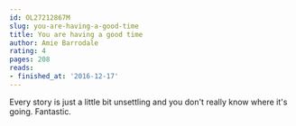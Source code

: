 ```yaml
---
id: OL27212867M
slug: you-are-having-a-good-time
title: You are having a good time
author: Amie Barrodale
rating: 4
pages: 208
reads:
- finished_at: '2016-12-17'
---
```

Every story is just a little bit unsettling and you don't really know where it's going. Fantastic.
